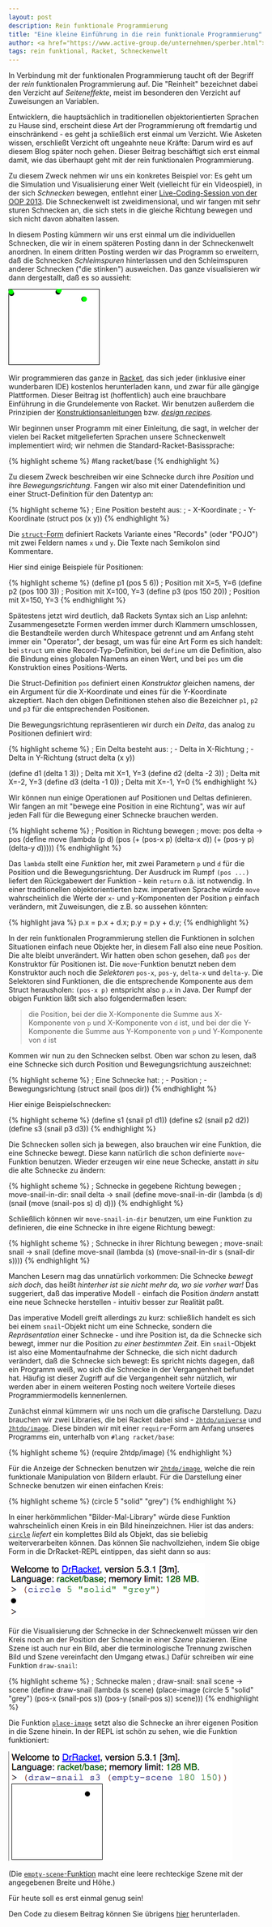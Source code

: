 ```yaml
---
layout: post
description: Rein funktionale Programmierung
title: "Eine kleine Einführung in die rein funktionale Programmierung"
author: <a href="https://www.active-group.de/unternehmen/sperber.html">Michael Sperber</a>
tags: rein funktional, Racket, Schneckenwelt
---
```


In Verbindung mit der funktionalen Programmierung taucht oft der
Begriff der *rein* funktionalen Programmierung auf.  Die "Reinheit"
bezeichnet dabei den Verzicht auf *Seiteneffekte*, meist im besonderen den
Verzicht auf Zuweisungen an Variablen.

Entwicklern, die hauptsächlich in traditionellen objektorientierten
Sprachen zu Hause sind, erscheint diese Art der Programmierung oft
fremdartig und einschränkend - es geht ja schließlich erst einmal um
Verzicht.  Wie Asketen wissen, erschließt Verzicht oft ungeahnte neue
Kräfte: Darum wird es auf diesem Blog später noch gehen.  Dieser
Beitrag beschäftigt sich erst einmal damit, wie das überhaupt geht
mit der rein funktionalen Programmierung.

<!-- more start -->

Zu diesem Zweck nehmen wir uns ein konkretes Beispiel vor: Es geht um
die Simulation und Visualisierung einer Welt (vielleicht für ein
Videospiel), in der sich *Schnecken* bewegen, entlehnt einer
[Live-Coding-Session von der OOP 2013](http://www.sigs-datacom.de/oop2013/konferenz/sessiondetails.html?tx_mwconferences_pi1[showUid]=1101&tx_mwconferences_pi1[anchor]=#Ndo3&tx_mwconferences_pi1[s]=0).
Die Schneckenwelt ist zweidimensional, und wir fangen mit sehr sturen
Schnecken an, die sich stets in die gleiche Richtung bewegen und sich
nicht davon abhalten lassen.  

In diesem Posting kümmern wir uns erst einmal um die individuellen
Schnecken, die wir in einem späteren Posting dann in der Schneckenwelt
anordnen.  In einem dritten Posting werden wir das Programm so
erweitern, daß die Schnecken *Schleimspuren* hinterlassen und den
Schleimspuren anderer Schnecken ("die stinken") ausweichen.  Das ganze
visualisieren wir dann dergestallt, daß es so aussieht:

<div id="center">
<img src="/files/2013-02-08-rein-funktional/snailworld.gif">
</img>
</div>

Wir programmieren das
ganze in [Racket](http://www.racket-lang.org/), das sich jeder
(inklusive einer wunderbaren IDE) kostenlos herunterladen kann, und
zwar für alle gängige Plattformen.  Dieser Beitrag ist (hoffentlich)
auch eine brauchbare Einführung in die Grundelemente von Racket.  Wir
benutzen außerdem die Prinzipien der
[Konstruktionsanleitungen](http://www.deinprogramm.de/dmda/)
bzw. [*design recipes*](http://www.htdp.org/).

Wir beginnen unser Programm mit einer Einleitung, die sagt, in welcher
der vielen bei Racket mitgelieferten Sprachen unsere Schneckenwelt
implementiert wird; wir nehmen die Standard-Racket-Basissprache:

{% highlight scheme %}
#lang racket/base
{% endhighlight %}

Zu diesem Zweck beschreiben wir eine
Schnecke durch ihre *Position* und ihre *Bewegungsrichtung*.  Fangen
wir also mit einer Datendefinition und einer Struct-Definition für
den Datentyp an:

{% highlight scheme %}
; Eine Position besteht aus:
; - X-Koordinate
; - Y-Koordinate
(struct pos (x y))
{% endhighlight %}

Die
[`struct`-Form](http://docs.racket-lang.org/reference/define-struct.html?q=struct&q=place-image&q=circle#%28form._%28%28lib._racket%2Fprivate%2Fbase..rkt%29._struct%29%29)
definiert Rackets Variante eines "Records" (oder
"POJO") mit zwei Feldern names `x` und `y`.  Die Texte nach Semikolon
sind Kommentare.

Hier sind einige Beispiele für Positionen:

{% highlight scheme %}
(define p1 (pos 5 6))    ; Position mit X=5, Y=6
(define p2 (pos 100 3))  ; Position mit X=100, Y=3
(define p3 (pos 150 20)) ; Position mit X=150, Y=3
{% endhighlight %}

Spätestens jetzt wird deutlich, daß Rackets Syntax sich an Lisp
anlehnt: Zusammengesetzte Formen werden immer durch Klammern
umschlossen, die Bestandteile werden durch Whitespace getrennt und am
Anfang steht immer ein "Operator", der besagt, um was für eine Art
Form es sich handelt: bei `struct` um eine Record-Typ-Definition, bei
`define` um die Definition, also die Bindung eines globalen Namens an
einen Wert, und bei `pos` um die Konstruktion eines Positions-Werts.

Die Struct-Definition `pos` definiert einen *Konstruktor* gleichen
namens, der ein Argument für die X-Koordinate und eines für die
Y-Koordinate akzeptiert.  Nach den obigen Definitionen stehen also die
Bezeichner `p1`, `p2` und `p3` für die entsprechenden Positionen.

Die Bewegungsrichtung repräsentieren wir durch ein *Delta*, das
analog zu Positionen definiert wird:

{% highlight scheme %}
; Ein Delta besteht aus:
; - Delta in X-Richtung
; - Delta in Y-Richtung
(struct delta (x y))

(define d1 (delta 1 3))  ; Delta mit X=1, Y=3
(define d2 (delta -2 3)) ; Delta mit X=-2, Y=3
(define d3 (delta -1 0)) ; Delta mit X=-1, Y=0
{% endhighlight %}

Wir können nun einige Operationen auf Positionen und Deltas
definieren.  Wir fangen an mit "bewege eine Position in eine
Richtung", was wir auf jeden Fall für die Bewegung einer Schnecke
brauchen werden.

{% highlight scheme %}
; Position in Richtung bewegen
; move: pos delta -> pos
(define move
  (lambda (p d)
    (pos (+ (pos-x p) (delta-x d))
         (+ (pos-y p) (delta-y d)))))
{% endhighlight %}

Das `lambda` stellt eine *Funktion* her, mit zwei Parametern `p` und
`d` für die Position und die Bewegungsrichtung.  Der Ausdruck im Rumpf
`(pos ...)` liefert den Rückgabewert der Funktion - kein `return`
o.ä. ist notwendig.  In einer traditionellen objektorientierten
bzw. imperativen Sprache würde `move` wahrscheinlich die Werte der
`x`- und `y`-Komponenten der Position `p` einfach verändern, mit
Zuweisungen, die z.B. so aussehen könnten:

{% highlight java %}
p.x = p.x + d.x;
p.y = p.y + d.y;
{% endhighlight %}

In der rein funktionalen Programmierung stellen die Funktionen in
solchen Situationen einfach neue Objekte her, in diesem Fall also eine
neue Position.  Die alte bleibt unverändert.  Wir hatten oben schon
gesehen, daß `pos` der Konstruktor für Positionen ist.  Die
`move`-Funktion benutzt neben dem Konstruktor auch noch die
*Selektoren* `pos-x`, `pos-y`, `delta-x` und `delta-y`.  Die
Selektoren sind Funktionen, die die entsprechende Komponente aus dem
Struct herausholen: `(pos-x p)` entspricht also `p.x` in Java.  Der
Rumpf der obigen Funktion läßt sich also folgendermaßen lesen:

> die Position, bei der die X-Komponente die Summe aus X-Komponente
> von `p` und X-Komponente von `d` ist, und bei der die Y-Komponente
> die Summe aus Y-Komponente von `p` und Y-Komponente von `d` ist

Kommen wir nun zu den Schnecken selbst.  Oben war schon zu lesen, daß
eine Schnecke sich durch Position und Bewegungsrichtung auszeichnet:

{% highlight scheme %}
; Eine Schnecke hat:
; - Position
; - Bewegungsrichtung
(struct snail (pos dir))
{% endhighlight %}

Hier einige Beispielschnecken:

{% highlight scheme %}
(define s1 (snail p1 d1))
(define s2 (snail p2 d2))
(define s3 (snail p3 d3))
{% endhighlight %}

Die Schnecken sollen sich ja bewegen, also brauchen wir eine Funktion,
die eine Schnecke bewegt.  Diese kann natürlich die schon definierte
`move`-Funktion benutzen.  Wieder erzeugen wir eine neue Schecke,
anstatt <i>in situ</i> die alte Schnecke zu ändern:

{% highlight scheme %}
; Schnecke in gegebene Richtung bewegen
; move-snail-in-dir: snail delta -> snail
(define move-snail-in-dir
  (lambda (s d)
    (snail (move (snail-pos s) d)
           d)))
{% endhighlight %}

Schließlich können wir `move-snail-in-dir` benutzen, um eine Funktion
zu definieren, die eine Schnecke in ihre eigene Richtung bewegt:

{% highlight scheme %}
; Schnecke in ihrer Richtung bewegen
; move-snail: snail -> snail
(define move-snail
  (lambda (s)
    (move-snail-in-dir s (snail-dir s))))
{% endhighlight %}

Manchen Lesern mag das unnatürlich vorkommen: Die Schnecke *bewegt
sich doch*, das heißt *hinterher ist sie nicht mehr da, wo sie vorher
war!*  Das suggeriert, daß das imperative Modell - einfach die
Position *ändern* anstatt eine neue Schnecke herstellen - intuitiv
besser zur Realität paßt.

Das imperative Modell greift allerdings zu kurz: schließlich handelt
es sich bei einem `snail`-Objekt nicht um eine Schnecke, sondern die
*Repräsentation* einer Schnecke - und ihre Position ist, da die
Schnecke sich bewegt, immer nur die Position *zu einer bestimmten
Zeit*.  Ein `snail`-Objekt ist also eine Momentaufnahme der Schnecke,
die sich nicht dadurch verändert, daß die Schnecke sich bewegt: Es
spricht nichts dagegen, daß ein Programm weiß, wo sich die Schnecke in
der Vergangenheit befundet hat.  Häufig ist dieser Zugriff auf die
Vergangenheit sehr nützlich, wir werden aber in einem weiteren Posting
noch weitere Vorteile dieses Programmiermodells kennenlernen.

Zunächst einmal kümmern wir uns noch um die grafische Darstellung.
Dazu brauchen wir zwei Libraries, die bei Racket dabei sind -
[`2htdp/universe`](http://docs.racket-lang.org/teachpack/2htdpuniverse.html)
und
[`2htdp/image`](http://docs.racket-lang.org/teachpack/2htdpimage.html).
Diese binden wir mit einer `require`-Form am Anfang unseres Programms
ein, unterhalb von `#lang racket/base`:

{% highlight scheme %}
(require 2htdp/image)
{% endhighlight %}

Für die Anzeige der Schnecken benutzen wir
[`2htdp/image`](http://docs.racket-lang.org/teachpack/2htdpimage.html),
welche die rein funktionale Manipulation von Bildern erlaubt.  Für die
Darstellung einer Schnecke benutzen wir einen einfachen Kreis:

{% highlight scheme %}
(circle 5 "solid" "grey")
{% endhighlight %}

In einer herkömmlichen "Bilder-Mal-Library" würde diese Funktion
wahrscheinlich einen Kreis in ein Bild hineinzeichnen.  Hier ist das
anders:
[`circle`](http://docs.racket-lang.org/teachpack/2htdpimage.html?q=circle#%28def._%28%28lib._2htdp%2Fimage..rkt%29._circle%29%29)
*liefert* ein komplettes Bild als Objekt, das sie
beliebig weiterverarbeiten können.  Das können Sie nachvollziehen,
indem Sie obige Form in die DrRacket-REPL eintippen, das sieht dann so
aus:

<img src="/files/2013-02-08-rein-funktional/circle.png">
</img>

Für die Visualisierung der Schnecke in der Schneckenwelt müssen wir
den Kreis noch an der Position der Schnecke in einer *Szene*
plazieren.  (Eine Szene ist auch nur ein Bild, aber die
terminologische Trennung zwischen Bild und Szene vereinfacht den
Umgang etwas.)  Dafür schreiben wir eine Funktion `draw-snail`:

{% highlight scheme %}
; Schnecke malen
; draw-snail: snail scene -> scene
(define draw-snail
  (lambda (s scene)
    (place-image (circle 5 "solid" "grey")
                 (pos-x (snail-pos s))
                 (pos-y (snail-pos s))
                 scene)))
{% endhighlight %}

Die Funktion
[`place-image`](http://docs.racket-lang.org/teachpack/2htdpimage.html?q=place-image&q=circle#%28def._%28%28lib._2htdp%2Fimage..rkt%29._place-image%29%29)
setzt also die Schnecke an ihrer eigenen
Position in die Szene hinein.  In der REPL ist schön zu sehen, wie die
Funktion funktioniert:

<img src="/files/2013-02-08-rein-funktional/draw-snail.png">
</img>

(Die
[`empty-scene`-Funktion](http://docs.racket-lang.org/teachpack/2htdpimage.html?q=empty-scene#%28def._%28%28lib._2htdp%2Fimage..rkt%29._empty-scene%29%29)
macht eine leere rechteckige Szene mit der angegebenen Breite und Höhe.)

Für heute soll es erst einmal genug sein!

Den Code zu diesem Beitrag können Sie übrigens
[hier](/files/2013-02-08-rein-funktional/snail.rkt) herunterladen.

<!-- more end -->